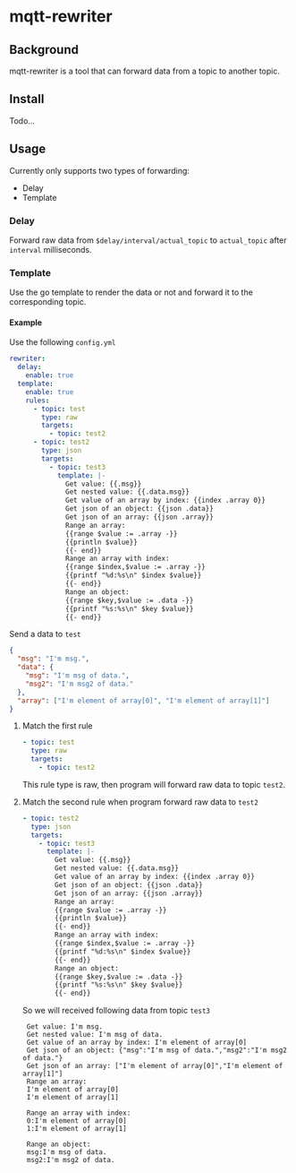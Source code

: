 # mqtt-rewriter

## Background

mqtt-rewriter is a tool that can forward data from a topic to another topic.

## Install

Todo...

## Usage

Currently only supports two types of forwarding:

- Delay
- Template

### Delay

Forward raw data from `$delay/interval/actual_topic` to `actual_topic` after `interval` milliseconds.

### Template

Use the go template to render the data or not and forward it to the corresponding topic.

#### Example

Use the following `config.yml`

```yml
rewriter:
  delay:
    enable: true
  template:
    enable: true
    rules:
      - topic: test
        type: raw
        targets:
          - topic: test2
      - topic: test2
        type: json
        targets:
          - topic: test3
            template: |-
              Get value: {{.msg}}
              Get nested value: {{.data.msg}}
              Get value of an array by index: {{index .array 0}}
              Get json of an object: {{json .data}}
              Get json of an array: {{json .array}}
              Range an array: 
              {{range $value := .array -}}
              {{println $value}}
              {{- end}}
              Range an array with index: 
              {{range $index,$value := .array -}}
              {{printf "%d:%s\n" $index $value}}
              {{- end}}
              Range an object:
              {{range $key,$value := .data -}}
              {{printf "%s:%s\n" $key $value}}
              {{- end}}
```

Send a data to `test`

```json
{
  "msg": "I'm msg.",
  "data": {
    "msg": "I'm msg of data.",
    "msg2": "I'm msg2 of data."
  },
  "array": ["I'm element of array[0]", "I'm element of array[1]"]
}
```

1. Match the first rule
   ```yml
   - topic: test
     type: raw
     targets:
       - topic: test2
   ```
   This rule type is raw, then program will forward raw data to topic `test2`.
2. Match the second rule when program forward raw data to `test2`

   ```yml
   - topic: test2
     type: json
     targets:
       - topic: test3
         template: |-
           Get value: {{.msg}}
           Get nested value: {{.data.msg}}
           Get value of an array by index: {{index .array 0}}
           Get json of an object: {{json .data}}
           Get json of an array: {{json .array}}
           Range an array: 
           {{range $value := .array -}}
           {{println $value}}
           {{- end}}
           Range an array with index: 
           {{range $index,$value := .array -}}
           {{printf "%d:%s\n" $index $value}}
           {{- end}}
           Range an object:
           {{range $key,$value := .data -}}
           {{printf "%s:%s\n" $key $value}}
           {{- end}}
   ```

   So we will received following data from topic `test3`

   ```
    Get value: I'm msg.
    Get nested value: I'm msg of data.
    Get value of an array by index: I'm element of array[0]
    Get json of an object: {"msg":"I'm msg of data.","msg2":"I'm msg2 of data."}
    Get json of an array: ["I'm element of array[0]","I'm element of array[1]"]
    Range an array:
    I'm element of array[0]
    I'm element of array[1]

    Range an array with index:
    0:I'm element of array[0]
    1:I'm element of array[1]

    Range an object:
    msg:I'm msg of data.
    msg2:I'm msg2 of data.
   ```

